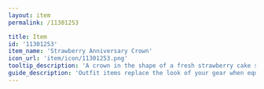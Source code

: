 ```yaml
---
layout: item
permalink: /11301253

title: Item
id: '11301253'
item_name: 'Strawberry Anniversary Crown'
icon_url: 'item/icon/11301253.png'
tooltip_description: 'A crown in the shape of a fresh strawberry cake specially made for MapleStory 2''s first anniversary.'
guide_description: 'Outfit items replace the look of your gear when equipped.'
---
```

